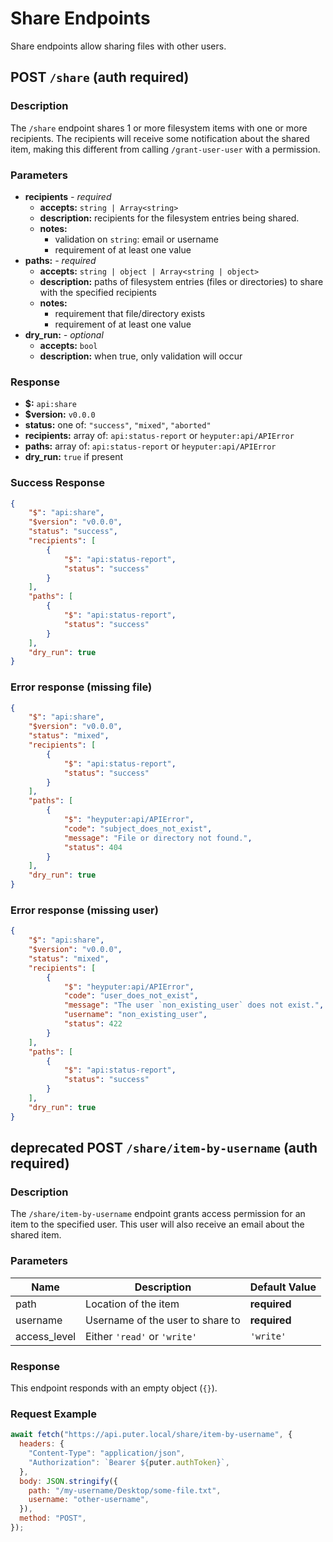 # Share Endpoints

Share endpoints allow sharing files with other users.

## POST `/share` (auth required)

### Description

The `/share` endpoint shares 1 or more filesystem items
with one or more recipients. The recipients will receive
some notification about the shared item, making this
different from calling `/grant-user-user` with a permission.

### Parameters

- **recipients** _- required_
  - **accepts:** `string | Array<string>`
  - **description:**
    recipients for the filesystem entries being shared.
  - **notes:**
    - validation on `string`: email or username
    - requirement of at least one value
- **paths:** _- required_
  - **accepts:** `string | object | Array<string | object>`
  - **description:**
    paths of filesystem entries (files or directories)
    to share with the specified recipients
  - **notes:**
    - requirement that file/directory exists
    - requirement of at least one value
- **dry_run:** _- optional_
  - **accepts:** `bool`
  - **description:**
    when true, only validation will occur
    
### Response

- **$:** `api:share`
- **$version:** `v0.0.0`
- **status:** one of: `"success"`, `"mixed"`, `"aborted"`
- **recipients:** array of: `api:status-report` or
  `heyputer:api/APIError`
- **paths:** array of: `api:status-report` or
  `heyputer:api/APIError`
- **dry_run:** `true` if present

### Success Response

```json
{
    "$": "api:share",
    "$version": "v0.0.0",
    "status": "success",
    "recipients": [
        {
            "$": "api:status-report",
            "status": "success"
        }
    ],
    "paths": [
        {
            "$": "api:status-report",
            "status": "success"
        }
    ],
    "dry_run": true
}
```

### Error response (missing file)

```json
{
    "$": "api:share",
    "$version": "v0.0.0",
    "status": "mixed",
    "recipients": [
        {
            "$": "api:status-report",
            "status": "success"
        }
    ],
    "paths": [
        {
            "$": "heyputer:api/APIError",
            "code": "subject_does_not_exist",
            "message": "File or directory not found.",
            "status": 404
        }
    ],
    "dry_run": true
}
```

### Error response (missing user)

```json
{
    "$": "api:share",
    "$version": "v0.0.0",
    "status": "mixed",
    "recipients": [
        {
            "$": "heyputer:api/APIError",
            "code": "user_does_not_exist",
            "message": "The user `non_existing_user` does not exist.",
            "username": "non_existing_user",
            "status": 422
        }
    ],
    "paths": [
        {
            "$": "api:status-report",
            "status": "success"
        }
    ],
    "dry_run": true
}
```

## **deprecated** POST `/share/item-by-username` (auth required)

### Description

The `/share/item-by-username` endpoint grants access permission
for an item to the specified user. This user will also receive an
email about the shared item.

### Parameters

| Name | Description | Default Value |
| ---- | ----------- | -------- |
| path | Location of the item | **required** |
| username | Username of the user to share to | **required** |
| access_level | Either `'read'` or `'write'` | `'write'` |

### Response

This endpoint responds with an empty object (`{}`).

### Request Example

```javascript
await fetch("https://api.puter.local/share/item-by-username", {
  headers: {
    "Content-Type": "application/json",
    "Authorization": `Bearer ${puter.authToken}`,
  },
  body: JSON.stringify({
    path: "/my-username/Desktop/some-file.txt",
    username: "other-username",
  }),
  method: "POST",
});
```
